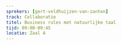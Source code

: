 ```yaml
---
sprekers: [gert-veldhuijzen-van-zanten]
track: Collaboratie
titel: Business rules met natuurlijke taal
tijd: 09:00-09:45
locatie: Zaal A
---
```

